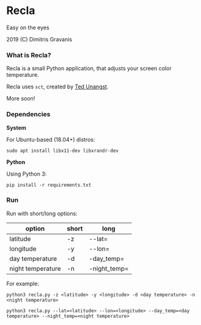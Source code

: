 # Recla

Easy on the eyes

2019 (C) Dimitris Gravanis

### What is Recla?

Recla is a small Python application, that adjusts your screen color temperature.

Recla uses `sct`, created by [Ted Unangst](http://www.tedunangst.com/flak/post/sct-set-color-temperature).

More soon!

### Dependencies

**System**

For Ubuntu-based (18.04+) distros:

```
sudo apt install libx11-dev libxrandr-dev
```

**Python**

Using Python 3:
```
pip install -r requirements.txt
```

### Run

Run with short/long options:

| option            | short| long          |
| ----------------  | ---- | --------------|
| latitude          |  -z  | --lat=        |
| longitude         |  -y  | --lon=        |
| day temperature   |  -d  | -day_temp=    |
| night temperature |  -n  | -night_temp=  |

For example:

```
python3 recla.py -z <latitude> -y <longitude> -d <day temperature> -n <night temperature>

python3 recla.py --lat=<latitude> --lon=<longitude> --day_temp=<day temperature> --night_temp=<night temperature>
``` 

  